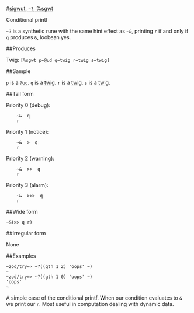 #[sigwut, `~?`, %sgwt](#sgwt)

Conditional printf

`~?` is a synthetic rune with the same hint effect as `~&`, printing `r` if and only if `q` produces `&`, loobean yes.

##Produces

Twig: `[%sgwt p=@ud q=twig r=twig s=twig]`

##Sample

`p` is a [`@ud`]().
`q` is a [twig]().
`r` is a [twig]().
`s` is a [twig]().

##Tall form

Priority 0 (debug):

        ~&  q
        r

Priority 1 (notice):

        ~&  >  q
        r

Priority 2 (warning):

        ~&  >>  q
        r

Priority 3 (alarm):

        ~&  >>>  q
        r

##Wide form

    ~&(>> q r)

##Irregular form

None

##Examples

    ~zod/try=> ~?((gth 1 2) 'oops' ~)
    ~
    ~zod/try=> ~?((gth 1 0) 'oops' ~)
    'oops'
    ~

A simple case of the conditional printf. When our condition evaluates to `&` we print our `r`. Most useful in computation dealing with dynamic data.